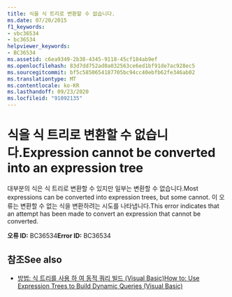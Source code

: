 ```yaml
---
title: 식을 식 트리로 변환할 수 없습니다.
ms.date: 07/20/2015
f1_keywords:
- vbc36534
- bc36534
helpviewer_keywords:
- BC36534
ms.assetid: c6ea9349-2b38-4345-9118-45cf184ab9ef
ms.openlocfilehash: 83d7dd752ad0a032563ce6ed1bf91de7ac928ec5
ms.sourcegitcommit: bf5c5850654187705bc94cc40ebfb62fe346ab02
ms.translationtype: MT
ms.contentlocale: ko-KR
ms.lasthandoff: 09/23/2020
ms.locfileid: "91092135"
---
```

# <a name="expression-cannot-be-converted-into-an-expression-tree"></a><span data-ttu-id="0ec30-102">식을 식 트리로 변환할 수 없습니다.</span><span class="sxs-lookup"><span data-stu-id="0ec30-102">Expression cannot be converted into an expression tree</span></span>

<span data-ttu-id="0ec30-103">대부분의 식은 식 트리로 변환할 수 있지만 일부는 변환할 수 없습니다.</span><span class="sxs-lookup"><span data-stu-id="0ec30-103">Most expressions can be converted into expression trees, but some cannot.</span></span> <span data-ttu-id="0ec30-104">이 오류는 변환할 수 없는 식을 변환하려는 시도를 나타냅니다.</span><span class="sxs-lookup"><span data-stu-id="0ec30-104">This error indicates that an attempt has been made to convert an expression that cannot be converted.</span></span>  
  
 <span data-ttu-id="0ec30-105">**오류 ID:** BC36534</span><span class="sxs-lookup"><span data-stu-id="0ec30-105">**Error ID:** BC36534</span></span>  
  
## <a name="see-also"></a><span data-ttu-id="0ec30-106">참조</span><span class="sxs-lookup"><span data-stu-id="0ec30-106">See also</span></span>

- [<span data-ttu-id="0ec30-107">방법: 식 트리를 사용 하 여 동적 쿼리 빌드 (Visual Basic)</span><span class="sxs-lookup"><span data-stu-id="0ec30-107">How to: Use Expression Trees to Build Dynamic Queries (Visual Basic)</span></span>](../programming-guide/concepts/expression-trees/how-to-use-expression-trees-to-build-dynamic-queries.md)
